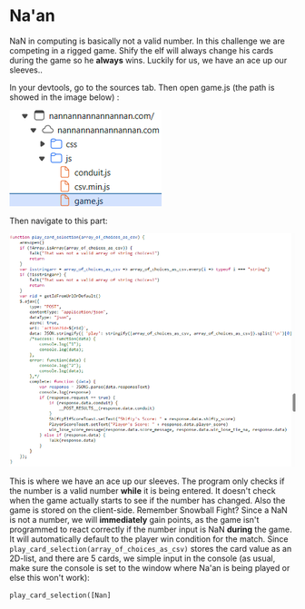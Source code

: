  # Na'an
 NaN in computing is basically not a valid number. In this challenge we are competing in a rigged game. Shify the elf will always change his cards during the game so he **always** wins. Luckily for us, we have an ace up our sleeves..

 In your devtools, go to the sources tab. Then open game.js (the path is showed in the image below) :

 ![](../images/Naanpart1.png)

 Then navigate to this part:

 ![](../images/Naanpart2.png)

 This is where we have an ace up our sleeves. The program only checks if the number is a valid number **while** it is being entered. It doesn't check when the game actually starts to see if the number has changed. Also the game is stored on the client-side. Remember Snowball Fight? Since a NaN is not a number, we will **immediately** gain points, as the game isn't programmed to react correctly if the number input is NaN **during** the game. It will automatically default to the player win condition for the match. Since `play_card_selection(array_of_choices_as_csv)` stores the card value as an 2D-list, and there are 5 cards, we simple input in the console (as usual, make sure the console is set to the window where Na'an is being played or else this won't work):

 ```
play_card_selection([Nan]
 

 
